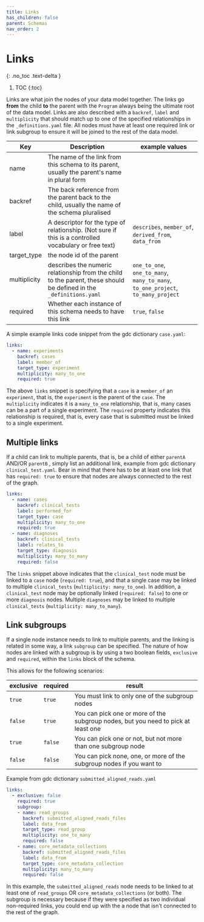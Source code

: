 ```yaml
---
title: Links
has_children: false
parent: Schemas
nav_order: 2
---
```


# Links
{: .no_toc .text-delta }

1. TOC
{:toc}

Links are what join the nodes of your data model together. The links go **from** the child **to** the parent with the `Program` always being the ultimate root of the data model. Links are also described with a `backref`, `label` and `multiplicity` that should match up to one of the specified relationships in the `_definitions.yaml` file. All nodes must have at least one required link or link subgroup to ensure it will be joined to the rest of the data model.


| Key          | Description                              | example values      |
|--------------|------------------------------------------|---------------------|
| name         | The name of the link from this schema to its parent, usually the parent's name in plural form   |                 |
| backref      | The back reference from the parent back to the child, usually the name of the schema pluralised |                 |
| label        | A descriptor for the type of relationship. (Not sure if this is a controlled vocabulary or free text) | `describes`, `member_of`, `derived_from`, `data_from`  |
| target_type  | the node id of the parent                                                                       |                                                              |
| multiplicity | describes the numeric relationship from the child to the parent, these should be defined in the `_definitions.yaml` | `one_to_one`, `one_to_many`, `many_to_many`, `to_one_project`, `to_many_project` |
| required     | Whether each instance of this schema needs to have this link                                     | `true`, `false`  |

A simple example links code snippet from the gdc dictionary `case.yaml`:

```yaml
links:
  - name: experiments 
    backref: cases
    label: member_of
    target_type: experiment
    multiplicity: many_to_one
    required: true
```

The above `links` snippet is specifying that a `case` is a `member_of` an `experiment`, that is, the `experiment` is the parent of the `case`. The `multiplicity` indicates it is a `many_to_one` relationship, that is, many cases can be a part of a single experiment. The `required` property indicates this relationship is required, that is, every case that is submitted must be linked to a single experiment.

## Multiple links

If a child can link to multiple parents, that is, be a child of either `parentA` AND/OR `parentB` , simply list an additional link, example from gdc dictionary `clinical_test.yaml`. Bear in mind that there has to be at least one link that has `required: true` to ensure that nodes are always connected to the rest of the graph.

```yaml
links:
  - name: cases 
    backref: clinical_tests
    label: performed_for 
    target_type: case
    multiplicity: many_to_one
    required: true
  - name: diagnoses
    backref: clinical_tests
    label: relates_to
    target_type: diagnosis
    multiplicity: many_to_many
    required: false
```

The `links` snippet above indicates that the `clinical_test` node must be linked to a `case` node (`required: true`), and that a single case may be linked to multiple `clinical_tests` (`multiplicity: many_to_one`). In addition, a `clinical_test` node may be optionally linked (`required: false`) to one or more `diagnosis` nodes. Multiple `diagnoses` may be linked to multiple `clinical_tests` (`multiplicity: many_to_many`).

## Link subgroups

If a single node instance needs to link to multiple parents, and the linking is related in some way, a link `subgroup` can be specified. The nature of how nodes are linked with a subgroup is by using a two boolean fields, `exclusive` and `required`, within the `links` block of the schema.

This allows for the following scenarios:

| exclusive | required | result                                                                            |
|-----------|----------|-----------------------------------------------------------------------------------|
| `true`    | `true`   | You must link to only one of the subgroup nodes                                   |
| `false`   | `true`   | You can pick one or more of the subgroup nodes, but you need to pick at least one |
| `true`    | `false`  | You can pick one or not, but not more than one subgroup node                      |
| `false`   | `false`  | You can pick none, one, or more of the subgroup nodes if you want to              |

Example from gdc dictionary `submitted_aligned_reads.yaml`

```yaml
links:
  - exclusive: false
    required: true
    subgroup:
    - name: read_groups
      backref: submitted_aligned_reads_files
      label: data_from
      target_type: read_group
      multiplicity: one_to_many
      required: false
    - name: core_metadata_collections
      backref: submitted_aligned_reads_files
      label: data_from
      target_type: core_metadata_collection
      multiplicity: many_to_many
      required: false
```

In this example, the `submitted_aligned_reads` node needs to be linked to at least one of `read_groups` OR `core_metadata_collections` (or both). The subgroup is necessary because if they were specified as two individual non-required links, you could end up with the a node that isn't connected to the rest of the graph.
